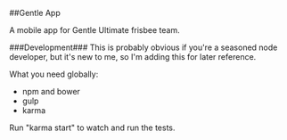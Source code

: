 ##Gentle App

A mobile app for Gentle Ultimate frisbee team.

###Development###
This is probably obvious if you're a seasoned node developer, but it's new to me, so I'm adding this for later reference.

What you need globally:
 - npm and bower
 - gulp
 - karma

Run "karma start" to watch and run the tests.